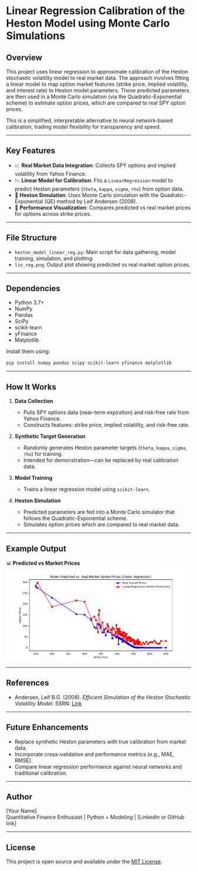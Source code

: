 
# Linear Regression Calibration of the Heston Model using Monte Carlo Simulations

## Overview

This project uses linear regression to approximate calibration of the Heston stochastic volatility model to real market data. The approach involves fitting a linear model to map option market features (strike price, implied volatility, and interest rate) to Heston model parameters. These predicted parameters are then used in a Monte Carlo simulation (via the Quadratic-Exponential scheme) to estimate option prices, which are compared to real SPY option prices.

This is a simplified, interpretable alternative to neural network-based calibration, trading model flexibility for transparency and speed.

---

## Key Features

- 📈 **Real Market Data Integration**: Collects SPY options and implied volatility from Yahoo Finance.
- 📉 **Linear Model for Calibration**: Fits a `LinearRegression` model to predict Heston parameters (`theta`, `kappa`, `sigma`, `rho`) from option data.
- 🔁 **Heston Simulation**: Uses Monte Carlo simulation with the Quadratic-Exponential (QE) method by Leif Andersen (2008).
- 🧪 **Performance Visualization**: Compares predicted vs real market prices for options across strike prices.

---

## File Structure

- `heston_model_linear_reg.py`: Main script for data gathering, model training, simulation, and plotting.
- `lin_reg.png`: Output plot showing predicted vs real market option prices.

---

## Dependencies

- Python 3.7+
- NumPy
- Pandas
- SciPy
- scikit-learn
- yFinance
- Matplotlib

Install them using:

```bash
pip install numpy pandas scipy scikit-learn yfinance matplotlib
```

---

## How It Works

1. **Data Collection**
   - Pulls SPY options data (near-term expiration) and risk-free rate from Yahoo Finance.
   - Constructs features: strike price, implied volatility, and risk-free rate.

2. **Synthetic Target Generation**
   - Randomly generates Heston parameter targets (`theta`, `kappa`, `sigma`, `rho`) for training.
   - Intended for demonstration—can be replaced by real calibration data.

3. **Model Training**
   - Trains a linear regression model using `scikit-learn`.

4. **Heston Simulation**
   - Predicted parameters are fed into a Monte Carlo simulator that follows the Quadratic-Exponential scheme.
   - Simulates option prices which are compared to real market data.

---

## Example Output

📊 **Predicted vs Market Prices**  
![Predicted vs Market](lin_reg.png)

---

## References

- Andersen, Leif B.G. (2008). *Efficient Simulation of the Heston Stochastic Volatility Model*. SSRN: [Link](https://papers.ssrn.com/sol3/papers.cfm?abstract_id=946405)

---

## Future Enhancements

- Replace synthetic Heston parameters with true calibration from market data.
- Incorporate cross-validation and performance metrics (e.g., MAE, RMSE).
- Compare linear regression performance against neural networks and traditional calibration.

---

## Author

[Your Name]  
Quantitative Finance Enthusiast | Python + Modeling | [LinkedIn or GitHub link]

---

## License

This project is open source and available under the [MIT License](LICENSE).
